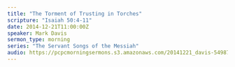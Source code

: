 ```yaml
---
title: "The Torment of Trusting in Torches"
scripture: "Isaiah 50:4-11"
date: 2014-12-21T11:00:00Z
speaker: Mark Davis
sermon_type: morning
series: "The Servant Songs of the Messiah"
audio: https://pcpcmorningsermons.s3.amazonaws.com/20141221_davis-54987ebf9fa9c.mp3 
---
```



